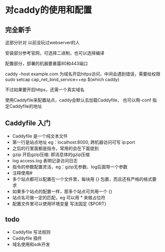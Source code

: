 # 对caddy的使用和配置

## 完全新手

这部分针对 以前没玩过webserver的人

安装部分参考官网，可选择二进制，也可以选择编译

配置部分，部署的机器要暴露80和443端口

caddy -host example.com 为域名开启https访问，中间会遇到错误，需要给权限 sudo setcap cap_net_bind_service=+ep $(which caddy)

不过如果要开启https，还需一个真实域名

使用Caddyfile来配置站点，caddy会默认去加载Caddyfile， 也可以用-conf 指定Caddyfile的地址

## Caddyfile 入门

- Caddyfile 是一个纯文本文件
- 第一行是站点地址  eg：localhost:8000, 跨机器访问可写 ip:port
- 之后的行里面都是指令，常用的会在下面提到
- gzip 开启gzip压缩: 即消息体的gzip压缩
- log access.log  表明记录访问日志
- 指令的参数配置灵活，eg：gzip无参数、log后面带一个参数
- 注释使用#
- 多个站点都可以配置在一个文件里，每块用 {} 包裹，而且还有严格的格式要求
- 如果多个站点的配置一样，那多个站点可共用一个 {} 
- 站点名可做一定的匹配，eg 可以用 * 来做占位符
- 配置文件里可以使用环境变量  写法固定  {$PORT}

## todo

- Caddyfile 写法规则
- Caddyfile 插件
- 域名使用和sdk开发
